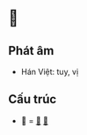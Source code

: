 # 𧈧

## Phát âm
* Hán Việt: tuy, vị

## Cấu trúc
* 𧈧 = [厶](厶.md) [虫](虫.md)

<script>window.HANZI_FIELD='𧈧';</script>